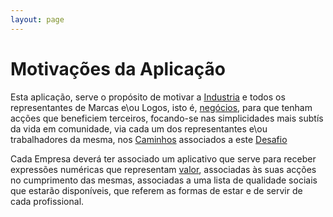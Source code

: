 ```yaml
---
layout: page
---
```

# Motivações  da Aplicação

Esta aplicação, serve o propósito de motivar a [Industria](./INDUSTRIA.md) e todos os representantes de Marcas e\ou Logos, isto é, [negócios](./EMPRESAS.md), para que tenham acções que beneficiem terceiros, focando-se nas simplicidades mais subtís da vida em comunidade, via cada um dos representantes e\ou trabalhadores da mesma, nos [Caminhos](./CAMINHOS.md) associados a este [Desafio](./DESAFIO.md)

Cada Empresa deverá ter associado um aplicativo que serve para receber expressões numéricas que representam [valor](./MOEDAS.md), associadas às suas acções no cumprimento das mesmas, associadas a uma lista de qualidade sociais que estarão disponíveis, que referem as formas de estar e de servir de cada profissional.

